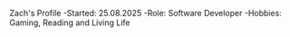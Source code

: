 Zach's Profile
-Started: 25.08.2025
-Role: Software Developer
-Hobbies: Gaming, Reading and Living Life
